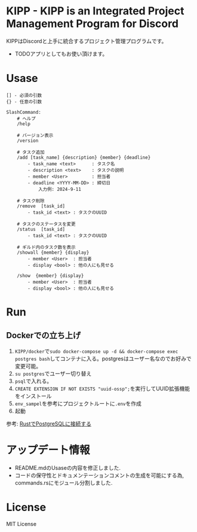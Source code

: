 # KIPP - KIPP is an Integrated Project Management Program for Discord


KIPPはDiscordと上手に統合するプロジェクト管理プログラムです。


- TODOアプリとしてもお使い頂けます。

# Usase
```
[] - 必須の引数
{} - 任意の引数

SlashCommand:
    # ヘルプ
    /help

    # バージョン表示
    /version

    # タスク追加
    /add [task_name] {description} {member} {deadline}
        - task_name <text>      : タスク名
        - description <text>    : タスクの説明
        - member <User>         : 担当者
        - deadline <YYYY-MM-DD> : 締切日
            入力例: 2024-9-11

    # タスク削除
    /remove  [task_id]
        - task_id <text> : タスクのUUID

    # タスクのステータスを変更
    /status  [task_id]
        - task_id <text> : タスクのUUID

    # ギルド内のタスク数を表示
    /showall {member} {display}
        - member <User>  : 担当者
        - display <bool> : 他の人にも見せる

    /show  {member} {display}
        - member <User>  : 担当者
        - display <bool> : 他の人にも見せる

```



# Run
## Dockerでの立ち上げ
1. `KIPP/docker`で`sudo docker-compose up -d && docker-compose exec postgres bash`してコンテナに入る。postgresはユーザー名なのでお好みで変更可能。
2. `su postgres`でユーザー切り替え
3. `psql`で入れる。
4. `CREATE EXTENSION IF NOT EXISTS "uuid-ossp";`を実行してUUID拡張機能をインストール
5. `env_sampel`を参考にプロジェクトルートに`.env`を作成
6. 起動


参考: [RustでPostgreSQLに接続する](https://qiita.com/takisawa/items/4327c5cb33a8d28ff5e9)

# アップデート情報

- README.mdのUsaseの内容を修正しました.
- コードの保守性とドキュメンテーションコメントの生成を可能にする為, commands.rsにモジュール分割しました.


# License
MIT License

